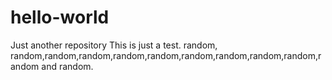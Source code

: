 # hello-world
Just another repository
This is just a test.
random, random,random,random,random,random,random,random,random,random,random and random.
